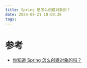 ```yaml
---
title: Spring 是怎么创建对象的？
date: 2024-08-21 10:08:28
tags:
---
```


# 参考

- [你知道 Spring 怎么创建对象的吗？](https://blog.csdn.net/qq_41907991/article/details/106111791)